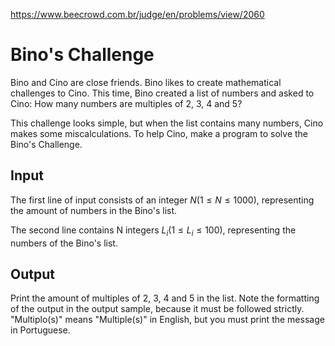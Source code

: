 https://www.beecrowd.com.br/judge/en/problems/view/2060

# Bino's Challenge

Bino and Cino are close friends. Bino likes to create mathematical challenges
to Cino. This time, Bino created a list of numbers and asked to Cino: How many
numbers are multiples of 2, 3, 4 and 5?

This challenge looks simple, but when the list contains many numbers, Cino
makes some miscalculations. To help Cino, make a program to solve the Bino's
Challenge.

## Input

The first line of input consists of an integer $N (1 \leq N \leq 1000)$,
representing the amount of numbers in the Bino's list.

The second line contains N integers $L_i (1 \leq L_i \leq 100)$, representing
the numbers of the Bino's list.

## Output

Print the amount of multiples of 2, 3, 4 and 5 in the list. Note the
formatting of the output in the output sample, because it must be followed
strictly. "Multiplo(s)" means "Multiple(s)" in English, but you must print the
message in Portuguese.

